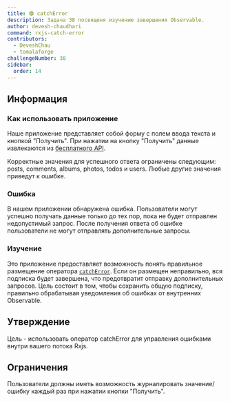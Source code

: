 ```yaml
---
title: 🟢 catchError
description: Задача 38 посвященя изучению завершения Observable.
author: devesh-chaudhari
command: rxjs-catch-error
contributors:
  - DeveshChau
  - tomalaforge
challengeNumber: 38
sidebar:
  order: 14
---
```


## Информация

### Как использовать приложение

Наше приложение представляет собой форму с полем ввода текста и кнопкой "Получить". При нажатии на кнопку "Получить" данные извлекаются из [бесплатного API](https://jsonplaceholder.typicode.com/).

Корректные значения для успешного ответа ограничены следующим: posts, comments, albums, photos, todos и users. Любые другие значения приведут к ошибке.

### Ошибка

В нашем приложении обнаружена ошибка. Пользователи могут успешно получать данные только до тех пор, пока не будет отправлен недопустимый запрос. После получения ответа об ошибке пользователи не могут отправлять дополнительные запросы.

### Изучение

Это приложение предоставляет возможность понять правильное размещение оператора [`catchError`](https://rxjs.dev/api/operators/catchError). Если он размещен неправильно, вся подписка будет завершена, что предотвратит отправку дополнительных запросов. Цель состоит в том, чтобы сохранить общую подписку, правильно обрабатывая уведомления об ошибках от внутренних Observable.

## Утверждение

Цель - использовать оператор catchError для управления ошибками внутри вашего потока Rxjs.

## Ограничения

Пользователи должны иметь возможность журналировать значение/ошибку каждый раз при нажатии кнопки "Получить".
